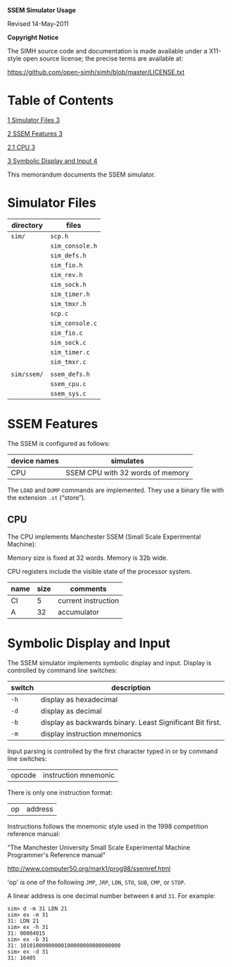 **SSEM Simulator Usage**

Revised 14-May-2011

**Copyright Notice**

The SIMH source code and documentation is made available under a
X11-style open source license; the precise terms are available at:

<https://github.com/open-simh/simh/blob/master/LICENSE.txt>

# Table of Contents

[1 Simulator Files 3](#simulator-files)

[2 SSEM Features 3](#ssem-features)

[2.1 CPU 3](#cpu)

[3 Symbolic Display and Input 4](#symbolic-display-and-input)

This memorandum documents the SSEM simulator.

# Simulator Files

| directory   | files           |
|-------------|-----------------|
| `sim/`      | `scp.h`         |
|             | `sim_console.h` |
|             | `sim_defs.h`    |
|             | `sim_fio.h`     |
|             | `sim_rev.h`     |
|             | `sim_sock.h`    |
|             | `sim_timer.h`   |
|             | `sim_tmxr.h`    |
|             | `scp.c`         |
|             | `sim_console.c` |
|             | `sim_fio.c`     |
|             | `sim_sock.c`    |
|             | `sim_timer.c`   |
|             | `sim_tmxr.c`    |
|             |                 |
| `sim/ssem/` | `ssem_defs.h`   |
|             | `ssem_cpu.c`    |
|             | `ssem_sys.c`    |

# SSEM Features

The SSEM is configured as follows:

| device names | simulates                        |
|--------------|----------------------------------|
| CPU          | SSEM CPU with 32 words of memory |

The `LOAD` and `DUMP` commands are implemented. They use a binary file
with the extension `.st` (“store”).

## CPU

The CPU implements Manchester SSEM (Small Scale Experimental Machine):

Memory size is fixed at 32 words. Memory is 32b wide.

CPU registers include the visible state of the processor system.

| name | size | comments            |
|------|------|---------------------|
| CI   | 5    | current instruction |
| A    | 32   | accumulator         |

# Symbolic Display and Input

The SSEM simulator implements symbolic display and input. Display is
controlled by command line switches:

| switch | description                                               |
|--------|-----------------------------------------------------------|
| `-h`   | display as hexadecimal                                    |
| `-d`   | display as decimal                                        |
| `-b`   | display as backwards binary. Least Significant Bit first. |
| `-m`   | display instruction mnemonics                             |

Input parsing is controlled by the first character typed in or by
command line switches:

|        |                      |
|--------|----------------------|
| opcode | instruction mnemonic |

There is only one instruction format:

|    |         |
|----|---------|
| op | address |

Instructions follows the mnemonic style used in the 1998 competition
reference manual:

"The Manchester University Small Scale Experimental Machine
Programmer's Reference manual"

<http://www.computer50.org/mark1/prog98/ssemref.html>

'op' is one of the following `JMP`, `JRP`, `LDN`, `STO`, `SUB`, `CMP`,
or `STOP`.

A linear address is one decimal number between `0` and `31`. For example:

```
sim> d -m 31 LDN 21
sim> ex -m 31
31: LDN 21
sim> ex -h 31
31: 00004015
sim> ex -b 31
31: 10101000000000100000000000000000
sim> ex -d 31
31: 16405
```
